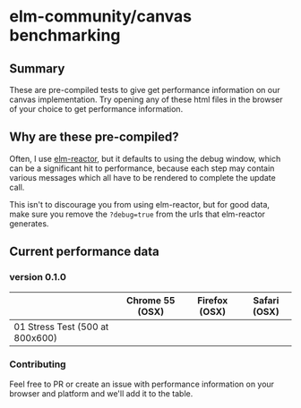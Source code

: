 # elm-community/canvas benchmarking

## Summary

These are pre-compiled tests to give get performance information on our canvas implementation. Try opening any of these html files in the browser of your choice to get performance information.

## Why are these pre-compiled?

Often, I use [elm-reactor](https://github.com/elm-lang/elm-reactor), but it defaults to using the debug window, which can be a significant hit to performance, because each step may contain various messages which all have to be rendered to complete the update call.

This isn't to discourage you from using elm-reactor, but for good data, make sure you remove the `?debug=true` from the urls that elm-reactor generates.

## Current performance data

### version 0.1.0

|                               |Chrome 55 (OSX)|Firefox (OSX)|Safari (OSX)|
|-------------------------------|---------------|-------------|------------|
|01 Stress Test (500 at 800x600)|               |             |            |

### Contributing

Feel free to PR or create an issue with performance information on your browser and platform and we'll add it to the table.
